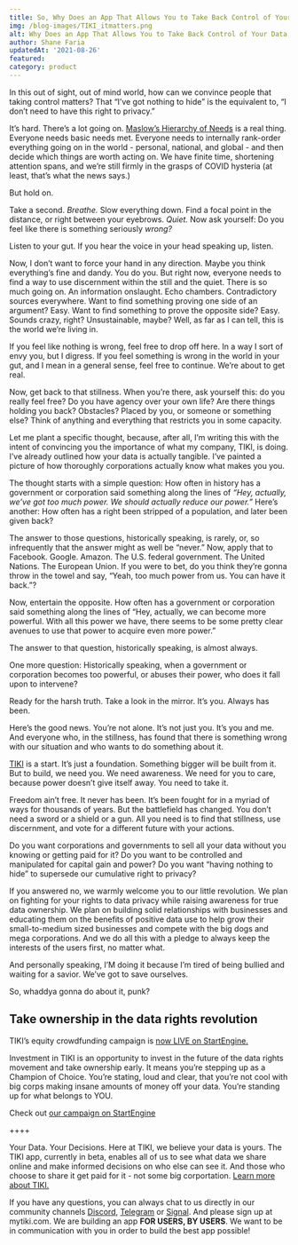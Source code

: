 ```yaml
---
title: So, Why Does an App That Allows You to Take Back Control of Your Data Matter at All?
img: /blog-images/TIKI_itmatters.png
alt: Why Does an App That Allows You to Take Back Control of Your Data Matter at All?
author: Shane Faria
updatedAt: '2021-08-26'
featured: 
category: product
---
```


In this out of sight, out of mind world, how can we convince people that taking control matters? That “I’ve got nothing to hide” is the equivalent to, “I don’t need to have this right to privacy.”

It’s hard. There’s a lot going on. [Maslow’s Hierarchy of Needs](http://www.encognitive.com/files/images/abraham-maslows-hierarchy-of-needs1.jpg) is a real thing. Everyone needs basic needs met. Everyone needs to internally rank-order everything going on in the world - personal, national, and global - and then decide which things are worth acting on. We have finite time, shortening attention spans, and we’re still firmly in the grasps of COVID hysteria (at least, that’s what the news says.)

But hold on.

Take a second. *Breathe.* Slow everything down. Find a focal point in the distance, or right between your eyebrows. *Quiet.* Now ask yourself: Do you feel like there is something seriously *wrong?*

Listen to your gut. If you hear the voice in your head speaking up, listen.

Now, I don’t want to force your hand in any direction. Maybe you think everything’s fine and dandy. You do you. But right now, everyone needs to find a way to use discernment within the still and the quiet. There is so much going on. An information onslaught. Echo chambers. Contradictory sources everywhere. Want to find something proving one side of an argument? Easy. Want to find something to prove the opposite side? Easy. Sounds crazy, right? Unsustainable, maybe? Well, as far as I can tell, this is the world we’re living in.

If you feel like nothing is wrong, feel free to drop off here. In a way I sort of envy you, but I digress. If you feel something is wrong in the world in your gut, and I mean in a general sense, feel free to continue. We’re about to get real.

Now, get back to that stillness. When you’re there, ask yourself this: do you really feel free? Do you have agency over your own life? Are there things holding you back? Obstacles? Placed by you, or someone or something else? Think of anything and everything that restricts you in some capacity.

Let me plant a specific thought, because, after all, I’m writing this with the intent of convincing you the importance of what my company, TIKI, is doing. I’ve already outlined how your data is actually tangible. I’ve painted a picture of how thoroughly corporations actually know what makes you you.

The thought starts with a simple question: How often in history has a government or corporation said something along the lines of *“Hey, actually, we’ve got too much power. We should actually reduce our power.”* Here’s another: How often has a right been stripped of a population, and later been given back?

The answer to those questions, historically speaking, is rarely, or, so infrequently that the answer might as well be “never.” Now, apply that to Facebook. Google. Amazon. The U.S. federal government. The United Nations. The European Union. If you were to bet, do you think they’re gonna throw in the towel and say, “Yeah, too much power from us. You can have it back.”?

Now, entertain the opposite. How often has a government or corporation said something along the lines of “Hey, actually, we can become more powerful. With all this power we have, there seems to be some pretty clear avenues to use that power to acquire even more power.”

The answer to that question, historically speaking, is almost always.

One more question: Historically speaking, when a government or corporation becomes too powerful, or abuses their power, who does it fall upon to intervene?

Ready for the harsh truth. Take a look in the mirror. It’s you. Always has been.

Here’s the good news. You’re not alone. It’s not just you. It’s you and me. And everyone who, in the stillness, has found that there is something wrong with our situation and who wants to do something about it.

[TIKI](https://mytiki.com/) is a start. It’s just a foundation. Something bigger will be built from it. But to build, we need you. We need awareness. We need for you to care, because power doesn’t give itself away. You need to take it.

Freedom ain’t free. It never has been. It’s been fought for in a myriad of ways for thousands of years. But the battlefield has changed. You don’t need a sword or a shield or a gun. All you need is to find that stillness, use discernment, and vote for a different future with your actions.

Do you want corporations and governments to sell all your data without you knowing or getting paid for it? Do you want to be controlled and manipulated for capital gain and power? Do you want “having nothing to hide” to supersede our cumulative right to privacy?

If you answered no, we warmly welcome you to our little revolution. We plan on fighting for your rights to data privacy while raising awareness for true data ownership. We plan on building solid relationships with businesses and educating them on the benefits of positive data use to help grow their small-to-medium sized businesses and compete with the big dogs and mega corporations. And we do all this with a pledge to always keep the interests of the users first, no matter what.

And personally speaking, I’M doing it because I’m tired of being bullied and waiting for a savior. We’ve got to save ourselves.

So, whaddya gonna do about it, punk?

## Take ownership in the data rights revolution

TIKI’s equity crowdfunding campaign is [now LIVE on StartEngine.](https://www.startengine.com/tiki)

Investment in TIKI is an opportunity to invest in the future of the data rights movement and take ownership early. It means you’re stepping up as a Champion of Choice. You’re stating, loud and clear, that you’re not cool with big corps making insane amounts of money off your data. You’re standing up for what belongs to YOU.

Check out [our campaign on StartEngine](https://www.startengine.com/tiki)


++++ 

Your Data. Your Decisions.
Here at TIKI, we believe your data is yours.
The TIKI app, currently in beta, enables all of us to see what data we share online and make informed decisions on who else can see it. And those who choose to share it get paid for it - not some big corportation. 
[Learn more about TIKI.](https://mytiki.com/blog/executive-summary-0421) 

If you have any questions, you can always chat to us directly in our community channels 
[Discord](https://discord.com/invite/evjYQq48Be), [Telegram](https://t.me/mytikiapp) or [Signal](https://signal.group/#CjQKIA66Eq2VHecpcCd-cu-dziozMRSH3EuQdcZJNyMOYNi5EhC0coWtjWzKQ1dDKEjMqhkP). And please sign up at mytiki.com.
We are building an app **FOR USERS, BY USERS**. We want to be in communication with you in order to build the best app possible!
